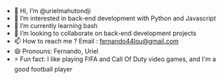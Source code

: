 - 👋 Hi, I’m @urielmahutondji
- 👀 I’m interested in back-end development with Python and Javascript
- 🌱 I’m currently learning bash
- 💞️ I’m looking to collaborate on back-end development projects
- 📫 How to reach me ? Email : fernando44lou@gmail.com
- 😄 Pronouns: Fernando, Uriel
- ⚡ Fun fact: I like playing FIFA and Call Of Duty video games, and I'm a good football player

<!---
fernandolou/fernandolou is a ✨ special ✨ repository because its `README.md` (this file) appears on your GitHub profile.
You can click the Preview link to take a look at your changes.
--->
